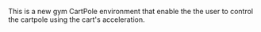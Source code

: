 This is a new gym CartPole environment that enable the the user to control the cartpole using the cart's acceleration.